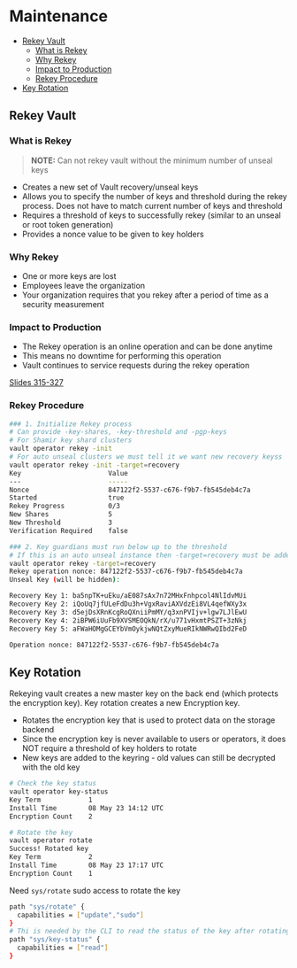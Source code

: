 <!-- omit from toc -->
# Maintenance

- [Rekey Vault](#rekey-vault)
  - [What is Rekey](#what-is-rekey)
  - [Why Rekey](#why-rekey)
  - [Impact to Production](#impact-to-production)
  - [Rekey Procedure](#rekey-procedure)
- [Key Rotation](#key-rotation)

## Rekey Vault

### What is Rekey

> **NOTE:** Can not rekey vault without the minimum number of unseal keys

- Creates a new set of Vault recovery/unseal keys
- Allows you to specify the number of keys and threshold during the rekey process.  Does not have to match current number of keys and threshold
- Requires a threshold of keys to successfully rekey (similar to an unseal or root token generation)
- Provides a nonce value to be given to key holders

### Why Rekey

- One or more keys are lost
- Employees leave the organization
- Your organization requires that you rekey after a period of time as a security measurement

### Impact to Production

- The Rekey operation is an online operation and can be done anytime
- This means no downtime for performing this operation
- Vault continues to service requests during the rekey operation

[Slides 315-327](operations-training/01-Create-a-working-Vault-server-configuration-given-a-scenario.pdf)

### Rekey Procedure

```bash
### 1. Initialize Rekey process
# Can provide -key-shares, -key-threshold and -pgp-keys
# For Shamir key shard clusters
vault operator rekey -init
# For auto unseal clusters we must tell it we want new recovery keyss
vault operator rekey -init -target=recovery
Key                      Value
---                      -----
Nonce                    847122f2-5537-c676-f9b7-fb545deb4c7a
Started                  true
Rekey Progress           0/3
New Shares               5
New Threshold            3
Verification Required    false

### 2. Key guardians must run below up to the threshold
# If this is an auto unseal instance then -target=recovery must be added
vault operator rekey -target=recovery
Rekey operation nonce: 847122f2-5537-c676-f9b7-fb545deb4c7a
Unseal Key (will be hidden):

Recovery Key 1: ba5npTK+uEku/aE087sAx7n72MHxFnhpcol4NlIdvMUi
Recovery Key 2: iQoUq7jfULeFdDu3h+VgxRaviAXVdzEi8VL4qefWXy3x
Recovery Key 3: d5ejDsXRnKcgRoQXniiPmMY/q3xnPVIjv+lgw7LJlEwU
Recovery Key 4: 2iBPW6iUuFb9XVSMEOQkN/rX/u771vHxmtPSZT+3zNkj
Recovery Key 5: aFWaHOMgGCEYbVmOykjwNQtZxyMueRIkNWRwQIbd2FeD

Operation nonce: 847122f2-5537-c676-f9b7-fb545deb4c7a
```

## Key Rotation

Rekeying vault creates a new master key on the back end (which protects the encryption key).  Key rotation creates a new Encryption key.

- Rotates the encryption key that is used to protect data on the storage backend
- Since the encryption key is never available to users or operators, it does NOT require a threshold of key holders to rotate
- New keys are added to the keyring - old values can still be decrypted with the old key

```bash
# Check the key status
vault operator key-status
Key Term            1
Install Time        08 May 23 14:12 UTC
Encryption Count    2

# Rotate the key
vault operator rotate
Success! Rotated key
Key Term            2
Install Time        08 May 23 17:17 UTC
Encryption Count    1
```

Need `sys/rotate` sudo access to rotate the key

```bash
path "sys/rotate" {
  capabilities = ["update","sudo"]
}
# Thi is needed by the CLI to read the status of the key after rotating it, not to rotate it
path "sys/key-status" {
  capabilities = ["read"]
}
```
